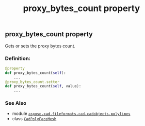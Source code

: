 ﻿---
title: proxy_bytes_count property
second_title: Aspose.CAD for Python via .NET API References
description: 
type: docs
weight: 360
url: /python-net/aspose.cad.fileformats.cad.cadobjects.polylines/cadpolyfacemesh/proxy_bytes_count/
is_root: false
---

## proxy_bytes_count property


Gets or sets the proxy bytes count.
### Definition:
```python
@property
def proxy_bytes_count(self):
    ...
@proxy_bytes_count.setter
def proxy_bytes_count(self, value):
    ...
```

### See Also
* module [`aspose.cad.fileformats.cad.cadobjects.polylines`](../../)
* class [`CadPolyFaceMesh`](/cad/python-net/aspose.cad.fileformats.cad.cadobjects.polylines/cadpolyfacemesh)
